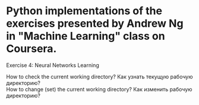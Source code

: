 # Python implementations of the exercises presented by Andrew Ng in "Machine Learning" class on Coursera.

Exercise 4: Neural Networks Learning  

  How to check the current working directory? Как узнать текущую рабочую директорию?  
  How to change (set) the current working directory? Как изменить рабочую директорию?

